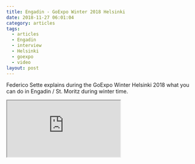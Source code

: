 ```yaml
---
title: Engadin - GoExpo Winter 2018 Helsinki
date: 2018-11-27 06:01:04
category: articles
tags:
  - articles
  - Engadin
  - interview
  - Helsinki
  - goexpo
  - video
layout: post
---
```


Federico Sette explains during the GoExpo Winter Helsinki 2018 what you can do in Engadin / St. Moritz during winter time.

<div class="embed-responsive embed-responsive-16by9">
    <iframe class="embed-responsive-item" src="https://www.youtube.com/embed/vzJi42g_Viw"></iframe>
</div>
<br>
<!--more-->
